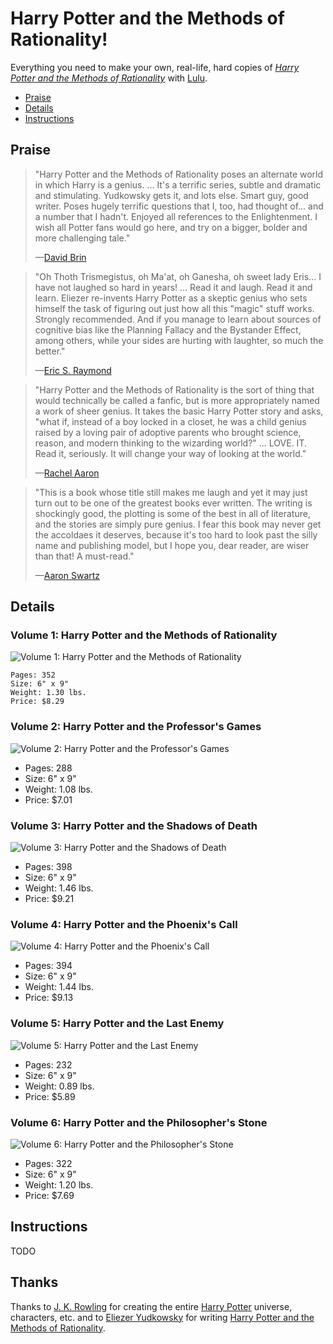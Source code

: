 
# Harry Potter and the Methods of Rationality!

Everything you need to make your own, real-life, hard copies of _[Harry Potter and the Methods of Rationality](http://hpmor.com/)_ with [Lulu](http://www.lulu.com/).

- [Praise](#praise)
- [Details](#details)
- [Instructions](#instructions)


## Praise

> "Harry Potter and the Methods of Rationality poses an alternate world in which Harry is a genius. ... It's a terrific series, subtle and dramatic and stimulating. Yudkowsky gets it, and lots else. Smart guy, good writer. Poses hugely terrific questions that I, too, had thought of... and a number that I hadn't. Enjoyed all references to the Enlightenment. I wish all Potter fans would go here, and try on a bigger, bolder and more challenging tale."
> 
> —[David Brin](http://davidbrin.blogspot.com/2010/06/secret-of-college-life-plus.html)



> "Oh Thoth Trismegistus, oh Ma'at, oh Ganesha, oh sweet lady Eris... I have not laughed so hard in years! ... Read it and laugh. Read it and learn. Eliezer re-invents Harry Potter as a skeptic genius who sets himself the task of figuring out just how all this "magic" stuff works. Strongly recommended. And if you manage to learn about sources of cognitive bias like the Planning Fallacy and the Bystander Effect, among others, while your sides are hurting with laughter, so much the better."
> 
> —[Eric S. Raymond](http://esr.ibiblio.org/?p=2100)



> "Harry Potter and the Methods of Rationality is the sort of thing that would technically be called a fanfic, but is more appropriately named a work of sheer genius. It takes the basic Harry Potter story and asks, "what if, instead of a boy locked in a closet, he was a child genius raised by a loving pair of adoptive parents who brought science, reason, and modern thinking to the wizarding world?" ... LOVE. IT. Read it, seriously. It will change your way of looking at the world."
> 
> —[Rachel Aaron](http://civilian-reader.blogspot.com/2011/05/interview-with-rachel-aaron.html)



> "This is a book whose title still makes me laugh and yet it may just turn out to be one of the greatest books ever written. The writing is shockingly good, the plotting is some of the best in all of literature, and the stories are simply pure genius. I fear this book may never get the accoldaes it deserves, because it's too hard to look past the silly name and publishing model, but I hope you, dear reader, are wiser than that! A must-read."
> 
> —[Aaron Swartz](http://www.aaronsw.com/weblog/books2011)


## Details

### Volume 1: Harry Potter and the Methods of Rationality
![Volume 1: Harry Potter and the Methods of Rationality](1%20-%20Harry%20Potter%20and%20the%20Methods%20of%20Rationality/cover.png)
```
Pages: 352
Size: 6" x 9"
Weight: 1.30 lbs.
Price: $8.29
```

### Volume 2: Harry Potter and the Professor's Games
![Volume 2: Harry Potter and the Professor's Games](2%20-%20Harry%20Potter%20and%20the%20Professor's%20Games/cover.png)
  - Pages: 288 
  - Size: 6" x 9"
  - Weight: 1.08 lbs.
  - Price: $7.01

### Volume 3: Harry Potter and the Shadows of Death
![Volume 3: Harry Potter and the Shadows of Death](3%20-%20Harry%20Potter%20and%20the%20Shadows%20of%20Death/cover.png)
  - Pages: 398 
  - Size: 6" x 9"
  - Weight: 1.46 lbs.
  - Price: $9.21

### Volume 4: Harry Potter and the Phoenix's Call
![Volume 4: Harry Potter and the Phoenix's Call](4%20-%20Harry%20Potter%20and%20the%20Phoenix's%20Call/cover.png)
  - Pages: 394
  - Size: 6" x 9"
  - Weight: 1.44 lbs.
  - Price: $9.13

### Volume 5: Harry Potter and the Last Enemy
![Volume 5: Harry Potter and the Last Enemy](5%20-%20Harry%20Potter%20and%20the%20Last%20Enemy/cover.png)
  - Pages: 232
  - Size: 6" x 9"
  - Weight: 0.89 lbs.
  - Price: $5.89

### Volume 6: Harry Potter and the Philosopher's Stone
![Volume 6: Harry Potter and the Philosopher's Stone](6%20-%20Harry%20Potter%20and%20the%20Philosopher's%20Stone/cover.png)
  - Pages: 322
  - Size: 6" x 9"
  - Weight: 1.20 lbs.
  - Price: $7.69


## Instructions

TODO


## Thanks

Thanks to [J. K. Rowling](https://en.wikipedia.org/wiki/J._K._Rowling) for creating the entire [Harry Potter](https://en.wikipedia.org/wiki/Harry_Potter) universe, characters, etc. and to [Eliezer Yudkowsky](https://en.wikipedia.org/wiki/Eliezer_Yudkowsky) for writing [Harry Potter and the Methods of Rationality](https://en.wikipedia.org/wiki/Harry_Potter_and_the_Methods_of_Rationality).
